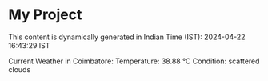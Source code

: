 # My Project

This content is dynamically generated in Indian Time (IST): 2024-04-22 16:43:29 IST


Current Weather in Coimbatore:
Temperature: 38.88 °C
Condition: scattered clouds

